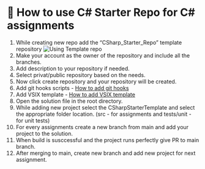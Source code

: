 # 🎯 How to use C# Starter Repo for C# assignments 
 1. While creating new repo add the “CSharp_Starter_Repo” template repository
![Using Template repo](https://github.com/solitontech/CSharp_Starter_Repo/tree/main/docs/assets/Images/HowToUseStarterRepo_Images) 
 2. Make your account as the owner of the repository and include all the branches.
 3. Add description to your repository if needed.
 4. Select privat/public repository based on the needs.
 5. Now click create repository and your repository will be created.
 6. Add git hooks scripts - [How to add git hooks](https://github.com/HariharanSreedhar/CSharp_trial/blob/main/docs/GitHooks.md)
 7. Add VSIX template -  [How to add VSIX template](https://github.com/HariharanSreedhar/CSharp_trial/blob/main/docs/GitHooks.md)
 8. Open the solution file in the root directory.
 9. While adding new project select the CSharpStarterTemplate and select the appropriate folder location.
     (src - for assignments and tests/unit - for unit tests)
 11. For every assignments create a new branch from main and add your project to the solution.
 12. When build is susccessful and the project runs perfectly give PR to main branch.
 13. After merging to main, create new branch and add new project for next assignment.
